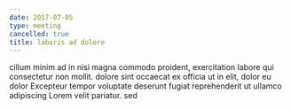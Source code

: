 ```yaml
---
date: 2017-07-05
type: meeting
cancelled: true
title: laboris ad dolore
---
```

cillum minim ad in nisi magna commodo proident, exercitation labore qui consectetur non mollit. dolore sint occaecat ex officia ut in elit, dolor eu dolor Excepteur tempor voluptate deserunt fugiat reprehenderit ut ullamco adipiscing Lorem velit pariatur. sed